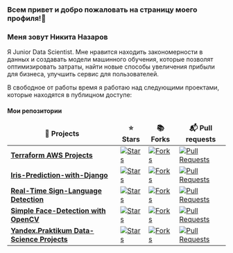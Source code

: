 ### Всем привет и добро пожаловать на страницу моего профиля!👋
### Меня зовут Никита Назаров
Я Junior Data Scientist. Мне нравится находить закономерности в данных и создавать модели машинного обучения, которые позволят оптимизировать затраты, найти новые способы увеличения прибыли для бизнеса, улучшить сервис для пользователей. 

В свободное от работы время я работаю над следующими проектами, которые находятся в публицном доступе:

<h4>Мои репозитории</h4>

<table width=100%>
  <thead align="center">
    <tr border: none;>
      <td><b>🎁 Projects</b></td>
      <td><b>⭐ Stars</b></td>
      <td><b>📚 Forks</b></td>
      <td><b>📬 Pull requests</b></td>
    </tr>
  </thead>
  <tbody>


<tr>
      <td><a href="https://github.com/akylson/Terraform_Projects"><b>Terraform AWS Projects</b></a></td>
      <td><a href="https://github.com/akylson/Terraform_Projects/stargazers"><img alt="Stars" src="https://img.shields.io/github/stars/akylson/Terraform_Projects?style=flat-square&labelColor=343b41"/></a></td>
      <td><a href="https://github.com/akylson/Terraform_Projects/network/members"><img alt="Forks" src="https://img.shields.io/github/forks/akylson/Terraform_Projects?style=flat-square&labelColor=343b41"/></a></td>
      <td><a href="https://github.com/akylson/Terraform_Projects/pulls"><img alt="Pull Requests" src="https://img.shields.io/github/issues-pr/akylson/Terraform_Projects?style=flat-square&labelColor=343b41"/></a></td>
</tr>    
<tr>
      <td><a href="https://github.com/akylson/iris-prediction-with-django"><b>Iris-Prediction-with-Django</b></a></td>
      <td><a href="https://github.com/akylson/iris-prediction-with-django/stargazers"><img alt="Stars" src="https://img.shields.io/github/stars/akylson/iris-prediction-with-django?style=flat-square&labelColor=343b41"/></a></td>
      <td><a href="https://github.com/akylson/iris-prediction-with-django/network/members"><img alt="Forks" src="https://img.shields.io/github/forks/akylson/iris-prediction-with-django?style=flat-square&labelColor=343b41"/></a></td>
      <td><a href="https://github.com/akylson/iris-prediction-with-django/pulls"><img alt="Pull Requests" src="https://img.shields.io/github/issues-pr/akylson/iris-prediction-with-django?style=flat-square&labelColor=343b41"/></a></td>
</tr>
<tr>
      <td><a href="https://github.com/akylson/real-time-sign-language-detection"><b>Real-Time Sign-Language Detection</b></a></td>
      <td><a href="https://github.com/akylson/real-time-sign-language-detection/stargazers"><img alt="Stars" src="https://img.shields.io/github/stars/akylson/real-time-sign-language-detection?style=flat-square&labelColor=343b41"/></a></td>
      <td><a href="https://github.com/akylson/real-time-sign-language-detection/network/members"><img alt="Forks" src="https://img.shields.io/github/forks/akylson/real-time-sign-language-detection?style=flat-square&labelColor=343b41"/></a></td>
      <td><a href="https://github.com/akylson/real-time-sign-language-detection/pulls"><img alt="Pull Requests" src="https://img.shields.io/github/issues-pr/akylson/real-time-sign-language-detection?style=flat-square&labelColor=343b41"/></a></td>
</tr>
<tr>
      <td><a href="https://github.com/akylson/simple_face_detection"><b>Simple Face-Detection with OpenCV</b></a></td>
      <td><a href="https://github.com/akylson/simple_face_detection/stargazers"><img alt="Stars" src="https://img.shields.io/github/stars/akylson/simple_face_detection?style=flat-square&labelColor=343b41"/></a></td>
      <td><a href="https://github.com/akylson/simple_face_detection/network/members"><img alt="Forks" src="https://img.shields.io/github/forks/akylson/simple_face_detection?style=flat-square&labelColor=343b41"/></a></td>
      <td><a href="https://github.com/akylson/simple_face_detection/pulls"><img alt="Pull Requests" src="https://img.shields.io/github/issues-pr/akylson/simple_face_detection?style=flat-square&labelColor=343b41"/></a></td>
</tr>	  
    <tr>
      <td><a href="https://github.com/akylson/yandex-praktikum-data-science-projects"><b>Yandex.Praktikum Data-Science Projects</b></a></td>
      <td><a href="https://github.com/akylson/yandex-praktikum-data-science-projects/stargazers"><img alt="Stars" src="https://img.shields.io/github/stars/akylson/yandex-praktikum-data-science-projects?style=flat-square&labelColor=343b41"/></a></td>
      <td><a href="https://github.com/akylson/yandex-praktikum-data-science-projects/network/members"><img alt="Forks" src="https://img.shields.io/github/forks/akylson/yandex-praktikum-data-science-projects?style=flat-square&labelColor=343b41"/></a></td>
      <td><a href="https://github.com/akylson/yandex-praktikum-data-science-projects/pulls"><img alt="Pull Requests" src="https://img.shields.io/github/issues-pr/akylson/yandex-praktikum-data-science-projects?style=flat-square&labelColor=343b41"/></a></td>
    </tr>
  </tbody>
</table>
